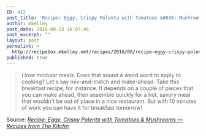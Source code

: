 ```yaml
---
ID: 412
post_title: 'Recipe: Eggy, Crispy Polenta with Tomatoes &#038; Mushrooms'
author: mkelley
post_date: 2016-08-13 16:07:46
post_excerpt: ""
layout: post
permalink: >
  http://recipebox.mkelley.net/recipes/2016/08/recipe-eggy-crispy-polenta/
published: true
---
```

<blockquote>I love modular meals. Does that sound a weird word to apply to cooking? Let's say mix-and-match and make-ahead. Take this breakfast recipe, for instance. It depends on a couple of pieces that you can make ahead, then assemble quickly for a hot, savory meal that wouldn't be out of place in a nice restaurant. But with 10 minutes of work you can have it for breakfast tomorrow!</blockquote>
Source: <em><a href="http://www.thekitchn.com/recipe-eggy-crispy-polenta-wit-137341">Recipe: Eggy, Crispy Polenta with Tomatoes &amp; Mushrooms — Recipes from The Kitchn</a></em>